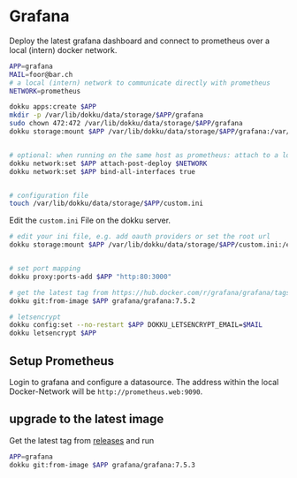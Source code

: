 # Grafana

Deploy the latest grafana dashboard and connect to prometheus over a local (intern) docker network.

```sh
APP=grafana
MAIL=foor@bar.ch
# a local (intern) network to communicate directly with prometheus
NETWORK=prometheus

dokku apps:create $APP
mkdir -p /var/lib/dokku/data/storage/$APP/grafana
sudo chown 472:472 /var/lib/dokku/data/storage/$APP/grafana
dokku storage:mount $APP /var/lib/dokku/data/storage/$APP/grafana:/var/lib/grafana


# optional: when running on the same host as prometheus: attach to a local network
dokku network:set $APP attach-post-deploy $NETWORK
dokku network:set $APP bind-all-interfaces true


# configuration file
touch /var/lib/dokku/data/storage/$APP/custom.ini
```

Edit the `custom.ini` File on the dokku server.

```sh
# edit your ini file, e.g. add oauth providers or set the root url
dokku storage:mount $APP /var/lib/dokku/data/storage/$APP/custom.ini:/etc/grafana/grafana.ini


# set port mapping
dokku proxy:ports-add $APP "http:80:3000"

# get the latest tag from https://hub.docker.com/r/grafana/grafana/tags
dokku git:from-image $APP grafana/grafana:7.5.2

# letsencrypt
dokku config:set --no-restart $APP DOKKU_LETSENCRYPT_EMAIL=$MAIL
dokku letsencrypt $APP
```

## Setup Prometheus

Login to grafana and configure a datasource. The address within the local Docker-Network will be `http://prometheus.web:9090`.


## upgrade to the latest image

Get the latest tag from [releases](https://hub.docker.com/r/grafana/grafana/tags) and run

```sh
APP=grafana
dokku git:from-image $APP grafana/grafana:7.5.3
```